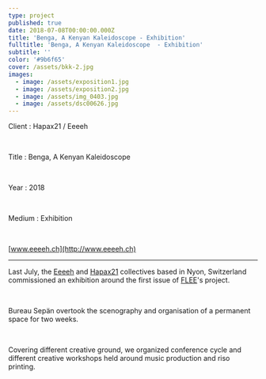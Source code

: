 ```yaml
---
type: project
published: true
date: 2018-07-08T00:00:00.000Z
title: 'Benga, A Kenyan Kaleidoscope - Exhibition'
fulltitle: 'Benga, A Kenyan Kaleidoscope  - Exhibition'
subtitle: ''
color: '#9b6f65'
cover: /assets/bkk-2.jpg
images:
  - image: /assets/exposition1.jpg
  - image: /assets/exposition2.jpg
  - image: /assets/img_0403.jpg
  - image: /assets/dsc00626.jpg
---
```

Client : Hapax21 / Eeeeh

<br/>

Title : Benga, A Kenyan Kaleidoscope

<br/>

Year : 2018

<br/>

Medium : Exhibition

<br/>

[www.eeeeh.ch](http://www.eeeeh.ch)

- - -

Last July, the [Eeeeh](http://www.eeeeh.ch/) and [Hapax21](http://c-h-21.tumblr.com/) collectives based in Nyon, Switzerland commissioned an exhibition around the first issue of [FLEE](https://fleeproject.com/)'s project.

<br/>

Bureau Sepän overtook the scenography and organisation of a permanent space for two weeks.

<br/>

Covering different creative ground, we organized conference cycle and different creative workshops held around music production and riso printing.
